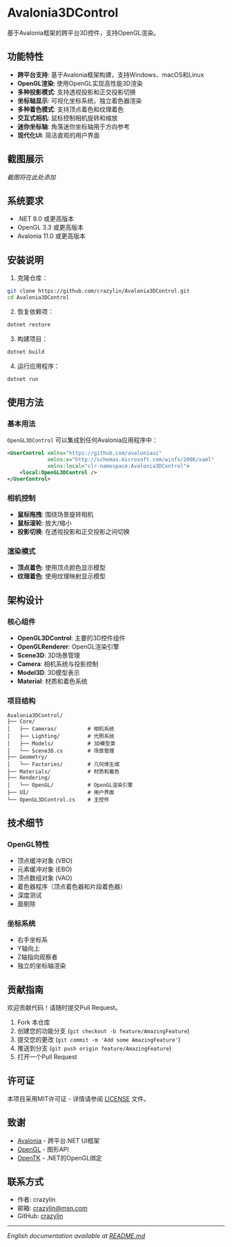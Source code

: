 # Avalonia3DControl

基于Avalonia框架的跨平台3D控件，支持OpenGL渲染。

## 功能特性

- **跨平台支持**: 基于Avalonia框架构建，支持Windows、macOS和Linux
- **OpenGL渲染**: 使用OpenGL实现高性能3D渲染
- **多种投影模式**: 支持透视投影和正交投影切换
- **坐标轴显示**: 可视化坐标系统，独立着色器渲染
- **多种着色模式**: 支持顶点着色和纹理着色
- **交互式相机**: 鼠标控制相机旋转和缩放
- **迷你坐标轴**: 角落迷你坐标轴用于方向参考
- **现代化UI**: 简洁直观的用户界面

## 截图展示

*截图将在此处添加*

## 系统要求

- .NET 8.0 或更高版本
- OpenGL 3.3 或更高版本
- Avalonia 11.0 或更高版本

## 安装说明

1. 克隆仓库：
```bash
git clone https://github.com/crazylin/Avalonia3DControl.git
cd Avalonia3DControl
```

2. 恢复依赖项：
```bash
dotnet restore
```

3. 构建项目：
```bash
dotnet build
```

4. 运行应用程序：
```bash
dotnet run
```

## 使用方法

### 基本用法

`OpenGL3DControl` 可以集成到任何Avalonia应用程序中：

```xml
<UserControl xmlns="https://github.com/avaloniaui"
             xmlns:x="http://schemas.microsoft.com/winfx/2006/xaml"
             xmlns:local="clr-namespace:Avalonia3DControl">
    <local:OpenGL3DControl />
</UserControl>
```

### 相机控制

- **鼠标拖拽**: 围绕场景旋转相机
- **鼠标滚轮**: 放大/缩小
- **投影切换**: 在透视投影和正交投影之间切换

### 渲染模式

- **顶点着色**: 使用顶点颜色显示模型
- **纹理着色**: 使用纹理映射显示模型

## 架构设计

### 核心组件

- **OpenGL3DControl**: 主要的3D控件组件
- **OpenGLRenderer**: OpenGL渲染引擎
- **Scene3D**: 3D场景管理
- **Camera**: 相机系统与投影控制
- **Model3D**: 3D模型表示
- **Material**: 材质和着色系统

### 项目结构

```
Avalonia3DControl/
├── Core/
│   ├── Cameras/          # 相机系统
│   ├── Lighting/         # 光照系统
│   ├── Models/           # 3D模型类
│   └── Scene3D.cs        # 场景管理
├── Geometry/
│   └── Factories/        # 几何体生成
├── Materials/            # 材质和着色
├── Rendering/
│   └── OpenGL/           # OpenGL渲染引擎
├── UI/                   # 用户界面
└── OpenGL3DControl.cs    # 主控件
```

## 技术细节

### OpenGL特性

- 顶点缓冲对象 (VBO)
- 元素缓冲对象 (EBO)
- 顶点数组对象 (VAO)
- 着色器程序（顶点着色器和片段着色器）
- 深度测试
- 面剔除

### 坐标系统

- 右手坐标系
- Y轴向上
- Z轴指向观察者
- 独立的坐标轴渲染

## 贡献指南

欢迎贡献代码！请随时提交Pull Request。

1. Fork 本仓库
2. 创建您的功能分支 (`git checkout -b feature/AmazingFeature`)
3. 提交您的更改 (`git commit -m 'Add some AmazingFeature'`)
4. 推送到分支 (`git push origin feature/AmazingFeature`)
5. 打开一个Pull Request

## 许可证

本项目采用MIT许可证 - 详情请参阅 [LICENSE](LICENSE) 文件。

## 致谢

- [Avalonia](https://avaloniaui.net/) - 跨平台.NET UI框架
- [OpenGL](https://www.opengl.org/) - 图形API
- [OpenTK](https://opentk.net/) - .NET的OpenGL绑定

## 联系方式

- 作者: crazylin
- 邮箱: crazylin@msn.com
- GitHub: [crazylin](https://github.com/crazylin)

---

*English documentation available at [README.md](README.md)*